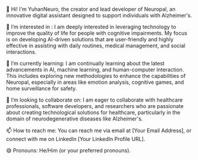 👋 Hi! I'm YuhanNeuro, the creator and lead developer of Neuropal, an innovative digital assistant designed to support individuals with Alzheimer's.

👀 I’m interested in : I am deeply interested in leveraging technology to improve the quality of life for people with cognitive impairments. My focus is on developing AI-driven solutions that are user-friendly and highly effective in assisting with daily routines, medical management, and social interactions.

🌱 I’m currently learning: I am continually learning about the latest advancements in AI, machine learning, and human-computer interaction. This includes exploring new methodologies to enhance the capabilities of Neuropal, especially in areas like emotion analysis, cognitive games, and home surveillance for safety.

💞️ I’m looking to collaborate on: I am eager to collaborate with healthcare professionals, software developers, and researchers who are passionate about creating technological solutions for healthcare, particularly in the domain of neurodegenerative diseases like Alzheimer's.

📫 How to reach me: You can reach me via email at [Your Email Address], or connect with me on LinkedIn [Your LinkedIn Profile URL].

😄 Pronouns: He/Him (or your preferred pronouns).
